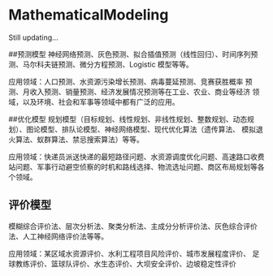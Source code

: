 # MathematicalModeling
Still updating...

##预测模型
神经网络预测、灰色预测、拟合插值预测（线性回归）、时间序列预测、马尔科夫链预测、微分方程预测、Logistic 模型等等。

应用领域：人口预测、水资源污染增长预测、病毒蔓延预测、竞赛获胜概率
预测、月收入预测、销量预测、经济发展情况预测等在工业、农业、商业等经济
领域，以及环境、社会和军事等领域中都有广泛的应用。

##优化模型
规划模型（目标规划、线性规划、非线性规划、整数规划、动态规划）、图论模型、排队论模型、神经网络模型、现代优化算法（遗传算法、
模拟退火算法、蚁群算法、禁忌搜索算法）等等。

应用领域：快递员派送快递的最短路径问题、水资源调度优化问题、高速路口收费站问题、军事行动避空侦察的时机和路线选择、物流选址问题、商区布局规划等各个领域。

## 评价模型
模糊综合评价法、层次分析法、聚类分析法、主成分分析评价法、灰色综合评价法、人工神经网络评价法等等。

应用领域：某区域水资源评价、水利工程项目风险评价、城市发展程度评价、
足球教练评价、篮球队评价、水生态评价、大坝安全评价、边坡稳定性评价
